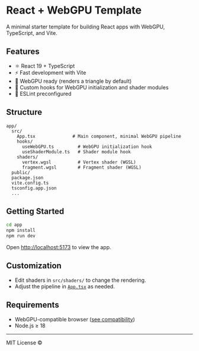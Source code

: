 # React + WebGPU Template

A minimal starter template for building React apps with WebGPU, TypeScript, and Vite.

## Features

- ⚛️ React 19 + TypeScript
- ⚡️ Fast development with Vite
- 🎨 WebGPU ready (renders a triangle by default)
- 🧩 Custom hooks for WebGPU initialization and shader modules
- 📝 ESLint preconfigured

## Structure

```
app/
  src/
    App.tsx              # Main component, minimal WebGPU pipeline
    hooks/
      useWebGPU.ts         # WebGPU initialization hook
      useShaderModule.ts   # Shader module hook
    shaders/
      vertex.wgsl          # Vertex shader (WGSL)
      fragment.wgsl        # Fragment shader (WGSL)
  public/
  package.json
  vite.config.ts
  tsconfig.app.json
  ...
```

## Getting Started

```sh
cd app
npm install
npm run dev
```

Open [http://localhost:5173](http://localhost:5173) to view the app.

## Customization

- Edit shaders in `src/shaders/` to change the rendering.
- Adjust the pipeline in [`App.tsx`](src/App.tsx) as needed.

## Requirements

- WebGPU-compatible browser ([see compatibility](https://caniuse.com/webgpu))
- Node.js ≥ 18

---

MIT License ©
